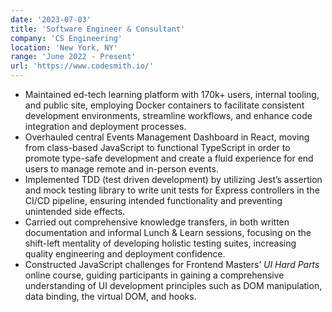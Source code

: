 ```yaml
---
date: '2023-07-03'
title: 'Software Engineer & Consultant'
company: 'CS Engineering'
location: 'New York, NY'
range: 'June 2022 - Present'
url: 'https://www.codesmith.io/'
---
```


- Maintained ed-tech learning platform with 170k+ users, internal tooling, and public site,
  employing Docker containers to facilitate consistent development environments, streamline
  workflows, and enhance code integration and deployment processes.
- Overhauled central Events Management Dashboard in React, moving from class-based
  JavaScript to functional TypeScript in order to promote type-safe development and create a
  fluid experience for end users to manage remote and in-person events.
- Implemented TDD (test driven development) by utilizing Jest’s assertion and mock testing
  library to write unit tests for Express controllers in the CI/CD pipeline, ensuring intended
  functionality and preventing unintended side effects.
- Carried out comprehensive knowledge transfers, in both written documentation and informal
  Lunch & Learn sessions, focusing on the shift-left mentality of developing holistic testing
  suites, increasing quality engineering and deployment confidence.
- Constructed JavaScript challenges for Frontend Masters’ _UI Hard Parts_ online course, guiding participants
  in gaining a comprehensive understanding of UI development principles such as DOM
  manipulation, data binding, the virtual DOM, and hooks.
